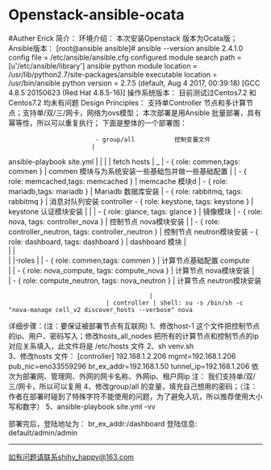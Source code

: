 # Openstack-ansible-ocata  
#Auther   Erick
简介：
环境介绍：
本次安装Openstack 版本为Ocata版；
Ansible版本：
[root@ansible ansible]# ansible --version
ansible 2.4.1.0
  config file = /etc/ansible/ansible.cfg
  configured module search path = [u'/etc/ansible/library']
  ansible python module location = /usr/lib/python2.7/site-packages/ansible
  executable location = /usr/bin/ansible
  python version = 2.7.5 (default, Aug  4 2017, 00:39:18) [GCC 4.8.5 20150623 (Red Hat 4.8.5-16)]
操作系统版本：
目前测试过Centos7.2 和Centos7.2 均未有问题
Design Principles：
支持单Controller 节点和多计算节点；支持单/双/三/网卡，网络为ovs模型；
本次部署是用Ansible 批量部署，具有幂等性，所以可以重复执行；
下面是整体的一个部署图：


                             
                            - group/all           控制变量文件 
                           |
ansible-playbook site.yml  |
                 |         |
                 |
              fetch hosts  |
                        _              | - { role: commen,tags: commen }           | commen 模块与为系统安装一些基础包并做一些基础配置
                       |               | - { role: memcached,tags: memcached }     | memcache 模块d
                       |                 - { role: mariadb,tags: mariadb }         | Mariadb 数据库安装
                                       | - { role: rabbitmq, tags: rabbitmq }      | 消息对队列安装
                             controller  - { role: keystone, tags: keystone }      | keystone 认证模块安装
                       |       |       |  - { role: glance, tags: glance }          | 镜像模块
                              |          - { role: nova, tags: controller_nova }   | 控制节点 nova模块安装
                       |               |  - { role: controller_neutron, tags: controller_neutron }  | 控制节点 neutron模块安装
                                         - { role: dashboard, tags: dashboard }          | dashboard 模块
                              |        
                       |                    |         
                                           |
                       |-roles  |          | - { role: commen,tags: commen }  | 计算节点基础配置
                                compute                                              
                               |            | - { role: nova_compute, tags: compute_nova }  | 计算节点 nova模块安装
                                           |          
                                           | - { role: compute_neutron, tags: nova_neutron }  | 计算节点 neutron模块安装              
                                           
                                           |
                               | controller | shell: su -s /bin/sh -c "nova-manage cell_v2 discover_hosts --verbose" nova 



详细步骤：(注：要保证被部署节点有互联网)
1、修改host-1 这个文件把控制节点的ip、用户、密码写入；修改hosts_all_nodes 把所有的计算节点和控制节点的ip对应关系填入，此文件将是 /etc/hosts 文件
2、sh venv.sh  
3、修改hosts 文件：
[controller]
192.168.1.2.206  mgmt=192.168.1.206  pub_nic=eno33559296  br_ex_addr=192.168.1.50 tunnel_ip=192.168.1.206 
依次为部署网、管理网、外网的网卡名称、外网ip、租户网ip
注： 我们支持单/双/三/网卡，所以可以复用
4、修改group/all 的变量，填充自己想用的密码；（注：作者在部署时碰到了特殊字符不能使用的问题，为了避免入坑，所以推荐使用大小写和数字）
5、ansible-playbook site.yml -vv

部署完后，登陆地址为： br_ex_addr:/dashboard
登陆信息: default/admin/admin

---

如有问题请联系shihy_happy@163.com 


             
